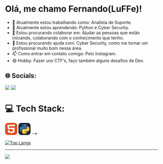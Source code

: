 # Olá, me chamo Fernando(LuFFe)!


- 🔭 Atualmente estou trabalhando como: Analista de Suporte.
- 🌱 Atualmente estou aprendendo: Python e Cyber Security.
- 👯 Estou procurando colaborar em: Ajudar as pessoas que estão iniciando, colaborando com o conhecimento que tenho.
- 🤔 Estou procurando ajuda com: Cyber Security, como me tornar um profissional muito bom nessa área.
- 📫 Como entrar em contato comigo: Pelo Instagram.
- 😄 Hobby: Fazer uns CTF's, faço também alguns desafios de Dev.

## 🌐 Socials:
<div>
  <a href="https://github.com/lufffe">
    
  <a href="https://www.instagram.com/i_am_luff3/" target="_blank"><img src="https://img.shields.io/badge/-Instagram-%23E4405F?style=for-the-badge&logo=instagram&logoColor=white" target="_blank"></a>
  <a href="https://www.linkedin.com/in/fernando-costa-8271751bb/" target="_blank"><img src="https://img.shields.io/badge/-LinkedIn-%230077B5?style=for-the-badge&logo=linkedin&logoColor=white" target="_blank"></a> 
    
</div>

# 💻 Tech Stack:
<img width="40" display="block" height="40" src="https://github.com/tandpfun/skill-icons/blob/main/icons/HTML.svg">
<img width="40" display="block" height="40" src="https://github.com/tandpfun/skill-icons/blob/main/icons/Python-Dark.svg"
<!--<img width="40" height="40" src="https://github.com/tandpfun/skill-icons/blob/main/icons/CSS.svg"> -->
<!--<img width="40" height="40" src="https://github.com/tandpfun/skill-icons/blob/main/icons/JavaScript.svg">  -->
<!--<img width="40" height="40" src="https://github.com/tandpfun/skill-icons/blob/main/icons/NodeJS-Dark.svg">  -->
<!--<img width="40" height="40" src="https://github.com/tandpfun/skill-icons/blob/main/icons/CS.svg">  -->
  
 
 
 [![Top Langs](https://github-readme-stats.vercel.app/api/top-langs/?username=gabrielmirandaxl&theme=dark)](https://github.com/anuraghazra/github-readme-stats)


---
[![](https://visitcount.itsvg.in/api?id=LuFFe&label=Profile%20Views&color=1&icon=2&pretty=false)](https://visitcount.itsvg.in)

<!-- Proudly created with GPRM ( https://gprm.itsvg.in ) -->
